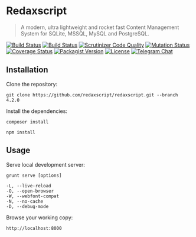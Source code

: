 Redaxscript
===========

> A modern, ultra lightweight and rocket fast Content Management System for SQLite, MSSQL, MySQL and PostgreSQL.

[![Build Status](https://img.shields.io/travis/redaxscript/redaxscript.svg)](https://travis-ci.org/redaxscript/redaxscript)
[![Build Status](https://img.shields.io/appveyor/ci/redaxmedia/redaxscript.svg)](https://ci.appveyor.com/project/redaxmedia/redaxscript)
[![Scrutinizer Code Quality](https://img.shields.io/scrutinizer/g/redaxscript/redaxscript.svg)](https://scrutinizer-ci.com/g/redaxscript/redaxscript)
[![Mutation Status](https://badge.stryker-mutator.io/github.com/redaxscript/redaxscript/master)](https://github.com/redaxscript/redaxscript)
[![Coverage Status](https://img.shields.io/coveralls/redaxscript/redaxscript.svg)](https://coveralls.io/r/redaxscript/redaxscript)
[![Packagist Version](https://img.shields.io/packagist/v/redaxscript/redaxscript.svg)](https://packagist.org/packages/redaxscript/redaxscript)
[![License](https://img.shields.io/packagist/l/redaxscript/redaxscript.svg)](https://packagist.org/packages/redaxscript/redaxscript)
[![Telegram Chat](https://img.shields.io/badge/chat-on_telegram-0088cc.svg)](https://t.me/redaxscript)


Installation
------------

Clone the repository:

```
git clone https://github.com/redaxscript/redaxscript.git --branch 4.2.0
```

Install the dependencies:

```
composer install
```

```
npm install
```


Usage
-----

Serve local development server:

```
grunt serve [options]

-L, --live-reload
-O, --open-browser
-W, --webfont-compat
-N, --no-cache
-D, --debug-mode
```

Browse your working copy:

```
http://localhost:8000
```
